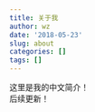 ```yaml
---
title: 关于我
author: wz
date: '2018-05-23'
slug: about
categories: []
tags: []
---
```


这里是我的中文简介！<br>
后续更新！